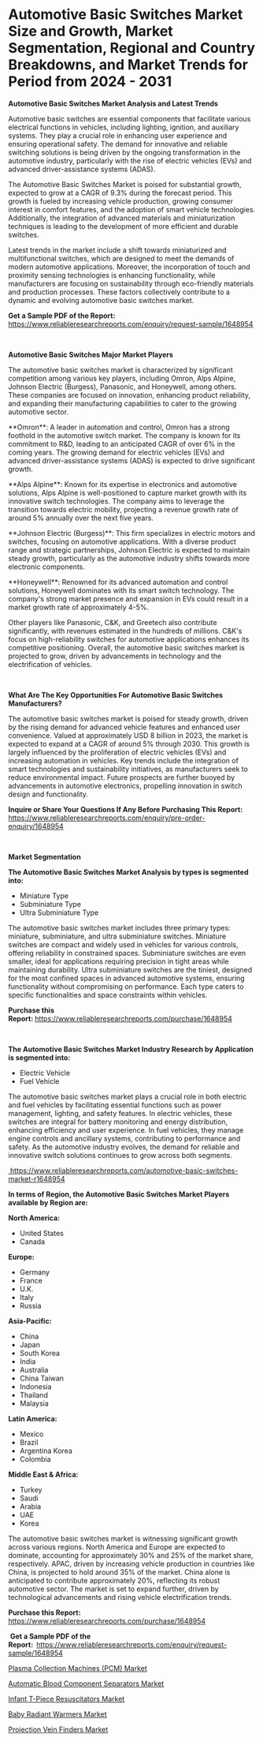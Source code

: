 <p><h1>Automotive Basic Switches Market Size and Growth, Market Segmentation, Regional and Country Breakdowns, and Market Trends for Period from 2024 -  2031</h1></p><p><strong>Automotive Basic Switches Market Analysis and Latest Trends</strong></p>
<p><p>Automotive basic switches are essential components that facilitate various electrical functions in vehicles, including lighting, ignition, and auxiliary systems. They play a crucial role in enhancing user experience and ensuring operational safety. The demand for innovative and reliable switching solutions is being driven by the ongoing transformation in the automotive industry, particularly with the rise of electric vehicles (EVs) and advanced driver-assistance systems (ADAS).</p><p>The Automotive Basic Switches Market is poised for substantial growth, expected to grow at a CAGR of 9.3% during the forecast period. This growth is fueled by increasing vehicle production, growing consumer interest in comfort features, and the adoption of smart vehicle technologies. Additionally, the integration of advanced materials and miniaturization techniques is leading to the development of more efficient and durable switches.</p><p>Latest trends in the market include a shift towards miniaturized and multifunctional switches, which are designed to meet the demands of modern automotive applications. Moreover, the incorporation of touch and proximity sensing technologies is enhancing functionality, while manufacturers are focusing on sustainability through eco-friendly materials and production processes. These factors collectively contribute to a dynamic and evolving automotive basic switches market.</p></p>
<p><strong>Get a Sample PDF of the Report:&nbsp;</strong> <a href="https://www.reliableresearchreports.com/enquiry/request-sample/1648954?utm_campaign=114&utm_medium=2&utm_source=Github&utm_content=ia&utm_term=29122024&utm_id=automotive-basic-switches">https://www.reliableresearchreports.com/enquiry/request-sample/1648954</a></p>
<p>&nbsp;</p>
<p><strong>Automotive Basic Switches Major Market Players</strong></p>
<p><p>The automotive basic switches market is characterized by significant competition among various key players, including Omron, Alps Alpine, Johnson Electric (Burgess), Panasonic, and Honeywell, among others. These companies are focused on innovation, enhancing product reliability, and expanding their manufacturing capabilities to cater to the growing automotive sector.</p><p>**Omron**: A leader in automation and control, Omron has a strong foothold in the automotive switch market. The company is known for its commitment to R&D, leading to an anticipated CAGR of over 6% in the coming years. The growing demand for electric vehicles (EVs) and advanced driver-assistance systems (ADAS) is expected to drive significant growth.</p><p>**Alps Alpine**: Known for its expertise in electronics and automotive solutions, Alps Alpine is well-positioned to capture market growth with its innovative switch technologies. The company aims to leverage the transition towards electric mobility, projecting a revenue growth rate of around 5% annually over the next five years.</p><p>**Johnson Electric (Burgess)**: This firm specializes in electric motors and switches, focusing on automotive applications. With a diverse product range and strategic partnerships, Johnson Electric is expected to maintain steady growth, particularly as the automotive industry shifts towards more electronic components.</p><p>**Honeywell**: Renowned for its advanced automation and control solutions, Honeywell dominates with its smart switch technology. The company's strong market presence and expansion in EVs could result in a market growth rate of approximately 4-5%.</p><p>Other players like Panasonic, C&K, and Greetech also contribute significantly, with revenues estimated in the hundreds of millions. C&K's focus on high-reliability switches for automotive applications enhances its competitive positioning. Overall, the automotive basic switches market is projected to grow, driven by advancements in technology and the electrification of vehicles.</p></p>
<p>&nbsp;</p>
<p><strong>What Are The Key Opportunities For Automotive Basic Switches Manufacturers?</strong></p>
<p><p>The automotive basic switches market is poised for steady growth, driven by the rising demand for advanced vehicle features and enhanced user convenience. Valued at approximately USD 8 billion in 2023, the market is expected to expand at a CAGR of around 5% through 2030. This growth is largely influenced by the proliferation of electric vehicles (EVs) and increasing automation in vehicles. Key trends include the integration of smart technologies and sustainability initiatives, as manufacturers seek to reduce environmental impact. Future prospects are further buoyed by advancements in automotive electronics, propelling innovation in switch design and functionality.</p></p>
<p><strong>Inquire or Share Your Questions If Any Before Purchasing This Report:</strong> <a href="https://www.reliableresearchreports.com/enquiry/pre-order-enquiry/1648954?utm_campaign=114&utm_medium=2&utm_source=Github&utm_content=ia&utm_term=29122024&utm_id=automotive-basic-switches">https://www.reliableresearchreports.com/enquiry/pre-order-enquiry/1648954</a></p>
<p>&nbsp;</p>
<p><strong>Market Segmentation</strong></p>
<p><strong>The Automotive Basic Switches Market Analysis by types is segmented into:</strong></p>
<p><ul><li>Miniature Type</li><li>Subminiature Type</li><li>Ultra Subminiature Type</li></ul></p>
<p><p>The automotive basic switches market includes three primary types: miniature, subminiature, and ultra subminiature switches. Miniature switches are compact and widely used in vehicles for various controls, offering reliability in constrained spaces. Subminiature switches are even smaller, ideal for applications requiring precision in tight areas while maintaining durability. Ultra subminiature switches are the tiniest, designed for the most confined spaces in advanced automotive systems, ensuring functionality without compromising on performance. Each type caters to specific functionalities and space constraints within vehicles.</p></p>
<p><strong>Purchase this Report:&nbsp;</strong><a href="https://www.reliableresearchreports.com/purchase/1648954?utm_campaign=114&utm_medium=2&utm_source=Github&utm_content=ia&utm_term=29122024&utm_id=automotive-basic-switches">https://www.reliableresearchreports.com/purchase/1648954</a></p>
<p>&nbsp;</p>
<p><strong>The Automotive Basic Switches Market Industry Research by Application is segmented into:</strong></p>
<p><ul><li>Electric Vehicle</li><li>Fuel Vehicle</li></ul></p>
<p><p>The automotive basic switches market plays a crucial role in both electric and fuel vehicles by facilitating essential functions such as power management, lighting, and safety features. In electric vehicles, these switches are integral for battery monitoring and energy distribution, enhancing efficiency and user experience. In fuel vehicles, they manage engine controls and ancillary systems, contributing to performance and safety. As the automotive industry evolves, the demand for reliable and innovative switch solutions continues to grow across both segments.</p></p>
<p><a href="https://www.reliableresearchreports.com/automotive-basic-switches-market-r1648954?utm_campaign=114&utm_medium=2&utm_source=Github&utm_content=ia&utm_term=29122024&utm_id=automotive-basic-switches">&nbsp;https://www.reliableresearchreports.com/automotive-basic-switches-market-r1648954</a></p>
<p><strong>In terms of Region, the Automotive Basic Switches Market Players available by Region are:</strong></p>
<p>
    <p> <strong> North America: </strong>
        <ul>
            <li>United States</li>
            <li>Canada</li>
        </ul>
        </p> 
    <p> <strong> Europe: </strong>
        <ul>
            <li>Germany</li>
            <li>France</li>
            <li>U.K.</li>
            <li>Italy</li>
            <li>Russia</li>
        </ul>
        </p> 
    <p> <strong> Asia-Pacific: </strong>
        <ul>
            <li>China</li>
            <li>Japan</li>
            <li>South Korea</li>
            <li>India</li>
            <li>Australia</li>
            <li>China Taiwan</li>
            <li>Indonesia</li>
            <li>Thailand</li>
            <li>Malaysia</li>
        </ul>
        </p> 
    <p> <strong> Latin America: </strong>
        <ul>
            <li>Mexico</li>
            <li>Brazil</li>
            <li>Argentina Korea</li>
            <li>Colombia</li>
        </ul>
        </p> 
    <p> <strong> Middle East & Africa: </strong>
        <ul>
            <li>Turkey</li>
            <li>Saudi</li>
            <li>Arabia</li>
            <li>UAE</li>
            <li>Korea</li>
        </ul>
    </p>
    </p>
<p><p>The automotive basic switches market is witnessing significant growth across various regions. North America and Europe are expected to dominate, accounting for approximately 30% and 25% of the market share, respectively. APAC, driven by increasing vehicle production in countries like China, is projected to hold around 35% of the market. China alone is anticipated to contribute approximately 20%, reflecting its robust automotive sector. The market is set to expand further, driven by technological advancements and rising vehicle electrification trends.</p></p>
<p><strong>Purchase this Report: </strong><a href="https://www.reliableresearchreports.com/purchase/1648954?utm_campaign=114&utm_medium=2&utm_source=Github&utm_content=ia&utm_term=29122024&utm_id=automotive-basic-switches">https://www.reliableresearchreports.com/purchase/1648954</a></p>
<p>&nbsp;<strong>Get a Sample PDF of the Report:&nbsp;&nbsp;</strong><a href="https://www.reliableresearchreports.com/enquiry/request-sample/1648954?utm_campaign=114&utm_medium=2&utm_source=Github&utm_content=ia&utm_term=29122024&utm_id=automotive-basic-switches">https://www.reliableresearchreports.com/enquiry/request-sample/1648954</a></p>
<p><strong></strong></p>
<p><p><a href="https://github.com/skerretflossie9297/Market-Research-Report-List-1/blob/main/plasma-collection-machines-pcm-market.md?utm_campaign=114&utm_medium=2&utm_source=Github&utm_content=ia&utm_term=29122024&utm_id=automotive-basic-switches">Plasma Collection Machines (PCM) Market</a></p><p><a href="https://github.com/MonroeBullock54/Market-Research-Report-List-1/blob/main/automatic-blood-component-separators-market.md?utm_campaign=114&utm_medium=2&utm_source=Github&utm_content=ia&utm_term=29122024&utm_id=automotive-basic-switches">Automatic Blood Component Separators Market</a></p><p><a href="https://github.com/donnettaletizia/Market-Research-Report-List-1/blob/main/infant-t-piece-resuscitators-market.md?utm_campaign=114&utm_medium=2&utm_source=Github&utm_content=ia&utm_term=29122024&utm_id=automotive-basic-switches">Infant T-Piece Resuscitators Market</a></p><p><a href="https://github.com/alberthagorsuch/Market-Research-Report-List-1/blob/main/baby-radiant-warmers-market.md?utm_campaign=114&utm_medium=2&utm_source=Github&utm_content=ia&utm_term=29122024&utm_id=automotive-basic-switches">Baby Radiant Warmers Market</a></p><p><a href="https://github.com/shondapmbau/Market-Research-Report-List-1/blob/main/projection-vein-finders-market.md?utm_campaign=114&utm_medium=2&utm_source=Github&utm_content=ia&utm_term=29122024&utm_id=automotive-basic-switches">Projection Vein Finders Market</a></p></p>